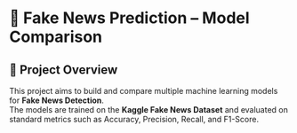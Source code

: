 # 📰 Fake News Prediction – Model Comparison

## 📌 Project Overview
This project aims to build and compare multiple machine learning models for **Fake News Detection**.  
The models are trained on the **Kaggle Fake News Dataset** and evaluated on standard metrics such as Accuracy, Precision, Recall, and F1-Score.

